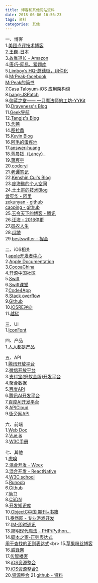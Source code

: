 ```yaml
---
title: 博客和其他网站资料
date: 2018-06-06 16:56:23
tags: 资料
categories: 其他
---
```


一、博客<br>
1.[美团点评技术博客](https://tech.meituan.com/archives)<br>
2.[王巍-日本 ](https://onevcat.com/#blog)<br>
3.[故胤道长 - Amazon](https://www.jianshu.com/u/8d5b91490ca5)<br>
4.[唐巧-网易、猿题库](http://blog.devtang.com)<br>
5.[Limboy’s HQ-蘑菇街，组件化](http://limboy.me/category/tech.html)<br>
6.[MrPeak-facebook](http://mrpeak.cn)<br>
	[MrPeak的简书](https://www.jianshu.com/subscriptions#/subscriptions/1510733/user)<br>
7.[Casa Taloyum-iOS 应用架构谈](https://casatwy.com)<br>
8.[bang-JSPatch](http://blog.cnbang.net)<br>
9.[伽蓝之堂——
一只魔法师的工坊-YYKit](https://blog.ibireme.com)<br>
10.[Draveness's Blog](https://draveness.me/index)<br>
11.[Geek导航](http://www.gogeeks.cn)<br>
12.[Tangjz's Blog](https://tangjz.cc)<br>
13.[念茜](https://nianxi.net)<br>
14.[图拉鼎](https://imtx.me)<br>
15.[Kevin Blog](http://zhowkev.in)<br>
16.[阿毛的蛋疼地 ](https://xiangwangfeng.com)<br>
17.[answer-huang](http://answerhuang.duapp.com)<br>
18.[蓝晨钰（Lancy）](http://gracelancy.com/about/)<br>
19.[萧宸宇](http://www.iiiyu.com)<br>
20.[coderyi](http://coderyi.com/about/)<br>
21.[老谭笔记](http://www.tanhao.me/archives/)<br>
22.[Kenshin Cui's Blog](http://www.cnblogs.com/kenshincui/)<br>
23.[庞海礁的个人空间](http://www.olinone.com)<br>
24.[土土哥的技术Blog](http://tutuge.me/archives/)<br>
[曾宪华 - 阿里](http://zengxianhua.com)<br>
[zekunyan - github](https://github.com/zekunyan)<br>
[caoping - github](https://github.com/caoping)<br>
25.[玉令天下的博客 - 腾讯](http://yulingtianxia.com)<br>
26.[汪海 - 2016停更](https://blog.callmewhy.com/archives/)<br>
27.[码农人生](http://msching.github.io)<br>
28.[瓜地](https://www.desgard.com)<br>
29.[bestswifter - 掘金](https://juejin.im/user/57638ad8207703006b06e3ef/posts)<br>


二、iOS相关<br>
1.[apple开发者中心](https://developer.apple.com)<br>
2.[Apple Documentation](https://developer.apple.com/reference)<br>
3.[CocoaChina](http://www.cocoachina.com)<br>
4.[开源中国社区](https://www.oschina.net)<br>
5.[Swift](https://swift.org/about)<br>
6.[Swift课堂](http://www.swiftv.cn)<br>
7.[Code4App](http://www.code4app.com)<br>
8.[Stack overflow](https://stackoverflow.com)<br>
9.[Github](https://github.com)<br>
10.[iOSRE逆向](http://bbs.iosre.com)<br>
11.[越狱](http://jailbreak.25pp.com)<br>


三、UI<br>
1.[IconFont](http://iconfont.cn)<br>	



四、产品<br>
1.[人人都是产品](http://www.woshipm.com)<br>



五、API<br>
1.[腾讯开放平台](http://open.qq.com)<br>
2.[微信开放平台](https://open.weixin.qq.com)<br>
3.[支付宝(蚂蚁金服)开发平台](https://open.alipay.com/platform/home.htm)<br>
4.[聚合数据](https://www.juhe.cn/points)<br>
5.[百度API](http://apistore.baidu.com)<br>
6.[腾讯AI开发平台](http://ai.qq.com)<br>
7.[百度AI开发平台](http://ai.baidu.com)<br>
8.[APICloud](.http://www.apicloud.com/		)<br>
9.[街旁网API](http://jiepang.com/	)<br>



六、前端<br>
1.[Web Doc](https://developer.mozilla.org/zh-CN/)<br>
2.[Vue.js](https://cn.vuejs.org/)<br>
3.[W3C手册](http://w3school.com.cn/)<br>




七、其他<br>
1.[虎嗅](https://www.huxiu.com)<br>
2.[混合开发 - Weex](http://weex.apache.org/cn/guide/)<br>
3.[混合开发 - ReactNative](https://reactnative.cn
)<br>
4.[W3C school](https://www.w3cschool.cn)<br>
5.[Runoob](http://www.runoob.com)<br>
6.[Github](https://github.com)<br>
7.[简书](https://www.jianshu.com)<br>
8.[CSDN](https://blog.csdn.net)<br>
9.[开发知识库](http://www.itdaan.com/index.html)<br>
10.[ObjectC中国 期刊+书籍](https://www.objccn.io)<br>
11.[泰然网 - 专业游戏开发](http://www.tairan.com)<br>
12.[IM-即时通讯](http://www.52im.net)<br>
13.[简明现代魔法 - PHP/Python...](http://www.nowamagic.net)<br>
14.[脚本之家-正则表达式](http://www.jb51.net/tools/zhengze.html#introduction)<br>
[用于查找的正则表达式](https://docs.microsoft.com/zh-cn/previous-versions/visualstudio/design-tools/expression-studio-2/cc295435(v=expression.10))<br>
15.[苹果粉丝博客](http://www.mac52ipod.cn)<br>
16.[威锋网](https://www.feng.com)<br>
17.[传智播客](http://www.itcast.cn)<br>
18.[iOS资源整合](https://www.jianshu.com/p/3fb490dfa1fe)<br>
19.[iOS资源整合2](https://www.jianshu.com/p/e56d98a43e7e)<br>
20.[资源整合](https://www.jianshu.com/p/35bfb7d463c7)
21.[github - 资料](https://github.com/skyseraph/Soft-Tools/blob/master/docs/LinkBlogs.md)